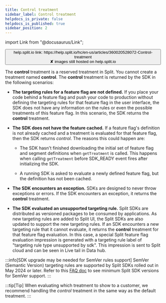 ```yaml
---
title: Control treatment
sidebar_label: Control treatment
helpdocs_is_private: false
helpdocs_is_published: true
sidebar_position: 2
---
```


import Link from "@docusaurus/Link";

<p>
  <button style={{borderRadius:'8px', border:'1px', fontFamily:'Courier New', fontWeight:'800', textAlign:'left'}}> help.split.io link: https://help.split.io/hc/en-us/articles/360020528072-Control-treatment <br /> ✘ images still hosted on help.split.io </button>
</p>

The **control** treatment is a reserved treatment in Split. You cannot create a treatment named **control**. The **control** treatment is returned by the SDK in the following scenarios:

* **The targeting rules for a feature flag are not defined.** If you place your code behind a feature flag and push your code to production without defining the targeting rules for that feature flag in the user interface, the SDK does not have any information on the rules or even the possible treatments of this feature flag. In this scenario, the SDK returns the **control** treatment.

* **The SDK does not have the feature cached.** If a feature flag's definition is not already cached and a treatment is evaluated for that feature flag, then the SDK returns *control*. The reasons this could happen are:

    * The SDK hasn't finished downloading the initial set of feature flag and segment definitions when `getTreatment` is called. This happens when calling `getTreatment` before SDK_READY event fires after initializing the SDK.

    * A running SDK is asked to evaluate a newly defined feature flag, but the definition has not been cached. 


* **The SDK encounters an exception.** SDKs are designed to never throw exceptions or errors. If the SDK encounters an exception, it returns the **control** treatment. 

* **The SDK evaluated an unsupported targeting rule.** Split SDKs are distributed as versioned packages to be consumed by applications. As new targeting rules are added to Split UI, the Split SDKs are also updated to support the new targeting rules. If an SDK encounters a new targeting rule that it cannot evaluate, it returns the **control** treatment for that feature flag evaluation. In this case, a special Split feature flag evaluation impression is generated with a targeting rule label of "targeting rule type unsupported by sdk". This impression is sent to Split cloud and can be seen in Live tail in Data hub.

:::info[SDK upgrade may be needed for SemVer rules support]
SemVer (Semantic Version) targeting rules are supported by Split SDKs rolled out in May 2024 or later. Refer to this [FAQ doc](https://help.split.io/hc/en-us/articles/27337626547341-Does-my-SDK-version-support-SemVer) to see minimum Split SDK versions for SemVer support.
:::

:::tip[Tip]
When evaluating which treatment to show to a customer, we recommend handling the *control* treatment in the same way as the default treatment.
:::
